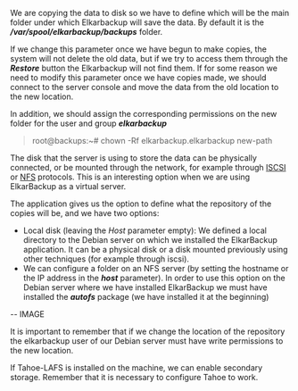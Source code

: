 We are copying the data to disk so we have to define which will be the main folder under which Elkarbackup will save the data. By default it is the _**/var/spool/elkarbackup/backups**_ folder.

If we change this parameter once we have begun to make copies, the system will not delete the old data, but if we try to access them through the _**Restore**_ button the Elkarbackup will not find them. If for some reason we need to modify this parameter once we have copies made, we should connect to the server console and move the data from the old location to the new location.

In addition, we should assign the corresponding permissions on the new folder for the user and group _**elkarbackup**_

> root@backups:~\# chown -Rf elkarbackup.elkarbackup new-path

The disk that the server is using to store the data can be physically connected, or be mounted through the network, for example through [ISCSI](https://en.wikipedia.org/wiki/ISCSI) or [NFS](https://en.wikipedia.org/wiki/Network_File_System) protocols. This is an interesting option when we are using ElkarBackup as a virtual server.

The application gives us the option to define what the repository of the copies will be, and we have two options:

* Local disk \(leaving the _Host_ parameter empty\): We defined a local directory to the Debian server on which we installed the ElkarBackup application. It can be a physical disk or a disk mounted previously using other techniques \(for example through iscsi\).
* We can configure a folder on an NFS server \(by setting the hostname or the IP address in the _**host**_ parameter\). In order to use this option on the Debian server where we have installed ElkarBackup we must have installed the _**autofs**_ package \(we have installed it at the beginning\)

-- IMAGE



It is important to remember that if we change the location of the repository the elkarbackup user of our Debian server must have write permissions to the new location.

If Tahoe-LAFS is installed on the machine, we can enable secondary storage. Remember that it is necessary to configure Tahoe to work.



